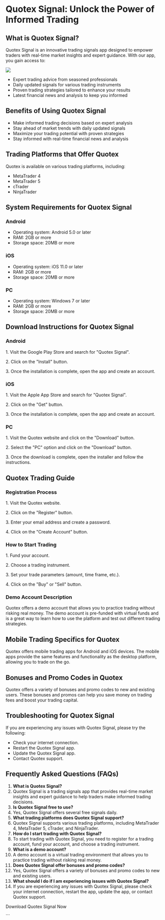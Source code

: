 # Quotex Signal: Unlock the Power of Informed Trading

## What is Quotex Signal?

Quotex Signal is an innovative trading signals app designed to empower
traders with real-time market insights and expert guidance. With our
app, you gain access to:

[![](https://static.quotex.io/files/4_en/300_250.jpg)](https://traff.sbs/brokerqxlid)

-   Expert trading advice from seasoned professionals
-   Daily updated signals for various trading instruments
-   Proven trading strategies tailored to enhance your results
-   Latest financial news and analysis to keep you informed

## Benefits of Using Quotex Signal

-   Make informed trading decisions based on expert analysis
-   Stay ahead of market trends with daily updated signals
-   Maximize your trading potential with proven strategies
-   Stay informed with real-time financial news and analysis

## Trading Platforms that Offer Quotex

Quotex is available on various trading platforms, including:

-   MetaTrader 4
-   MetaTrader 5
-   cTrader
-   NinjaTrader

## System Requirements for Quotex Signal

### Android

-   Operating system: Android 5.0 or later
-   RAM: 2GB or more
-   Storage space: 20MB or more

### iOS

-   Operating system: iOS 11.0 or later
-   RAM: 2GB or more
-   Storage space: 20MB or more

### PC

-   Operating system: Windows 7 or later
-   RAM: 2GB or more
-   Storage space: 20MB or more

## Download Instructions for Quotex Signal

### Android

1\. Visit the Google Play Store and search for "Quotex Signal".

2\. Click on the "Install" button.

3\. Once the installation is complete, open the app and create an
account.

### iOS

1\. Visit the Apple App Store and search for "Quotex Signal".

2\. Click on the "Get" button.

3\. Once the installation is complete, open the app and create an
account.

### PC

1\. Visit the Quotex website and click on the "Download" button.

2\. Select the "PC" option and click on the "Download"
button.

3\. Once the download is complete, open the installer and follow the
instructions.

## Quotex Trading Guide

### Registration Process

1\. Visit the Quotex website.

2\. Click on the "Register" button.

3\. Enter your email address and create a password.

4\. Click on the "Create Account" button.

### How to Start Trading

1\. Fund your account.

2\. Choose a trading instrument.

3\. Set your trade parameters (amount, time frame, etc.).

4\. Click on the "Buy" or "Sell" button.

### Demo Account Description

Quotex offers a demo account that allows you to practice trading without
risking real money. The demo account is pre-funded with virtual funds
and is a great way to learn how to use the platform and test out
different trading strategies.

## Mobile Trading Specifics for Quotex

Quotex offers mobile trading apps for Android and iOS devices. The
mobile apps provide the same features and functionality as the desktop
platform, allowing you to trade on the go.

## Bonuses and Promo Codes in Quotex

Quotex offers a variety of bonuses and promo codes to new and existing
users. These bonuses and promos can help you save money on trading fees
and boost your trading capital.

## Troubleshooting for Quotex Signal

If you are experiencing any issues with Quotex Signal, please try the
following:

-   Check your internet connection.
-   Restart the Quotex Signal app.
-   Update the Quotex Signal app.
-   Contact Quotex support.

## Frequently Asked Questions (FAQs)

1.  **What is Quotex Signal?**
2.  Quotex Signal is a trading signals app that provides real-time
    market insights and expert guidance to help traders make informed
    trading decisions.
3.  **Is Quotex Signal free to use?**
4.  Yes, Quotex Signal offers several free signals daily.
5.  **What trading platforms does Quotex Signal support?**
6.  Quotex Signal supports various trading platforms, including
    MetaTrader 4, MetaTrader 5, cTrader, and NinjaTrader.
7.  **How do I start trading with Quotex Signal?**
8.  To start trading with Quotex Signal, you need to register for a
    trading account, fund your account, and choose a trading instrument.
9.  **What is a demo account?**
10. A demo account is a virtual trading environment that allows you to
    practice trading without risking real money.
11. **Does Quotex Signal offer bonuses and promo codes?**
12. Yes, Quotex Signal offers a variety of bonuses and promo codes to
    new and existing users.
13. **What should I do if I am experiencing issues with Quotex Signal?**
14. If you are experiencing any issues with Quotex Signal, please check
    your internet connection, restart the app, update the app, or
    contact Quotex support.

Download Quotex Signal Now

\`\`\`

